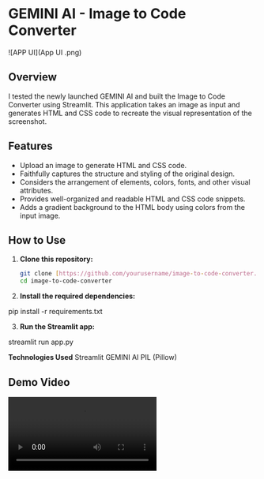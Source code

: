 # GEMINI AI - Image to Code Converter

![APP UI](App UI .png)


## Overview

I tested the newly launched GEMINI AI and built the Image to Code Converter using Streamlit. This application takes an image as input and generates HTML and CSS code to recreate the visual representation of the screenshot.

## Features

- Upload an image to generate HTML and CSS code.
- Faithfully captures the structure and styling of the original design.
- Considers the arrangement of elements, colors, fonts, and other visual attributes.
- Provides well-organized and readable HTML and CSS code snippets.
- Adds a gradient background to the HTML body using colors from the input image.

## How to Use

1. **Clone this repository:**

   ```bash
   git clone [https://github.com/yourusername/image-to-code-converter.git](https://github.com/Nikk579/Image-to-Code-Converter.git)
   cd image-to-code-converter

2. **Install the required dependencies:**

pip install -r requirements.txt

3. **Run the Streamlit app:**

streamlit run app.py

**Technologies Used**
Streamlit
GEMINI AI
PIL (Pillow)

## Demo Video

![Demo Video](Image-to-code-generator-demo.mp4)
